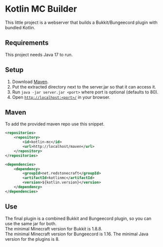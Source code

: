 # Kotlin MC Builder

This little project is a webserver that builds a
Bukkit/Bungeecord plugin with bundled Kotlin.

## Requirements
This project needs Java 17 to run.

## Setup
1. Download [Maven](https://dlcdn.apache.org/maven/maven-3/3.8.3/binaries/apache-maven-3.8.3-bin.zip).
2. Put the extracted directory next to the server.jar so that it can access it.
3. Run `java -jar server.jar <port>` where port is optional (defaults to 80).
4. Open [`http://localhost:<port>/`](https://localhost:80/) in your browser.

## Maven
To add the provided maven repo use this snippet.
```xml
<repositories>
    <repository>
        <id>kotlin-mc</id>
        <url>http://localhost/maven</url>
    </repository>
</repositories>

<dependencies>
    <dependency>
        <groupId>net.redstonecraft</groupId>
        <artifactId>kotlinmc</artifactId>
        <version>${kotlin.version}</version>
    </dependency>
</dependencies>
```

## Use
The final plugin is a combined Bukkit and Bungeecord plugin, so you can use the same jar for both.  
The minimal Minecraft version for Bukkit is 1.8.8.  
The minimal Minecraft version for Bungeecord is 1.16.
The minimal Java version for the plugins is 8.
